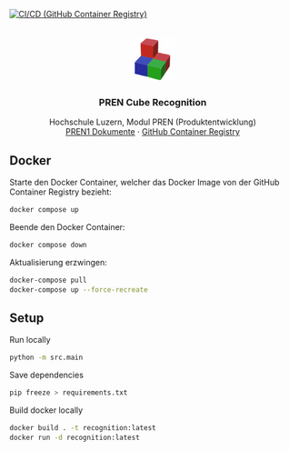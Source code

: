 <a name="top"></a>

[![CI/CD (GitHub Container Registry)](https://github.com/PREN-DFGJSV/PREN_Recognition/actions/workflows/docker.yml/badge.svg)](https://github.com/PREN-DFGJSV/PREN_Recognition/actions/workflows/docker.yml)

<br/>
<div align="center">
  <a href="https://github.com/PREN-DFGJSV/PREN_Recognition">
    <img src="docs/images/logo.png" alt="Logo" width="80" height="80">
  </a>

  <h3 align="center">PREN Cube Recognition</h3>

  <p align="center">
    Hochschule Luzern, Modul PREN (Produktentwicklung)
    <br/>
    <a href="https://drive.google.com/drive/u/0/folders/1zobs-a9jfQnSiirycorRd-K4Mo74t9py">PREN1 Dokumente</a>
    ·
    <a href="https://github.com/orgs/PREN-DFGJSV/packages">GitHub Container Registry</a>
  </p>
</div>

## Docker

Starte den Docker Container, welcher das Docker Image von der GitHub Container Registry bezieht:
```sh
docker compose up
```

Beende den Docker Container:
```sh
docker compose down
```

Aktualisierung erzwingen:
```sh
docker-compose pull
docker-compose up --force-recreate
```

## Setup

Run locally
```sh
python -m src.main
```

Save dependencies
```sh
pip freeze > requirements.txt
```

Build docker locally
```sh
docker build . -t recognition:latest
docker run -d recognition:latest
```